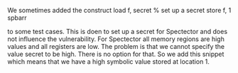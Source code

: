 We sometimes added the construct
load f, secret % set up a secret
store f, 1
spbarr

to some test cases. This is doen to set up a secret for Spectector and does not influence the vulnerability. For Spectector all memory regions are high values and all registers are low.
The problem is that we cannot specify the value secret to be high. There is no option for that. So we add this snippet which means that we have a high symbolic value stored at location 1.
